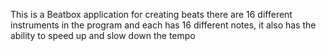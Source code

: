 This is a Beatbox application for creating beats there are 16 different instruments in the program and each has 16 different notes, it also has the ability to speed up and slow down the tempo

